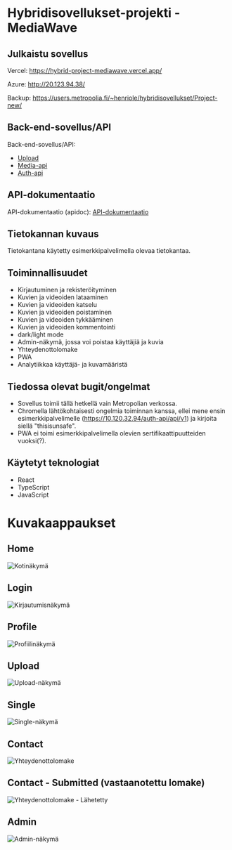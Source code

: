 # Hybridisovellukset-projekti - MediaWave

## Julkaistu sovellus

Vercel: https://hybrid-project-mediawave.vercel.app/

Azure: http://20.123.94.38/

Backup: https://users.metropolia.fi/~henriole/hybridisovellukset/Project-new/

## Back-end-sovellus/API

Back-end-sovellus/API:

- [Upload](https://10.120.32.94/upload/api/v1)
- [Media-api](https://10.120.32.94/media-api/api/v1)
- [Auth-api](https://10.120.32.94/auth-api/api/v1)

## API-dokumentaatio

API-dokumentaatio (apidoc): [API-dokumentaatio](https://10.120.32.94/media-api/)

## Tietokannan kuvaus

Tietokantana käytetty esimerkkipalvelimella olevaa tietokantaa.

## Toiminnallisuudet

- Kirjautuminen ja rekisteröityminen
- Kuvien ja videoiden lataaminen
- Kuvien ja videoiden katselu
- Kuvien ja videoiden poistaminen
- Kuvien ja videoiden tykkääminen
- Kuvien ja videoiden kommentointi
- dark/light mode
- Admin-näkymä, jossa voi poistaa käyttäjiä ja kuvia
- Yhteydenottolomake
- PWA
- Analytiikkaa käyttäjä- ja kuvamääristä

## Tiedossa olevat bugit/ongelmat

- Sovellus toimii tällä hetkellä vain Metropolian verkossa.
- Chromella lähtökohtaisesti ongelmia toiminnan kanssa, ellei mene ensin esimerkkipalvelimelle (https://10.120.32.94/auth-api/api/v1) ja kirjoita siellä "thisisunsafe".
- PWA ei toimi esimerkkipalvelimella olevien sertifikaattipuutteiden vuoksi(?).

## Käytetyt teknologiat

- React
- TypeScript
- JavaScript

# Kuvakaappaukset

## Home

![Kotinäkymä](screenshots/Home.png)

## Login

![Kirjautumisnäkymä](screenshots/Login.png)

## Profile

![Profiilinäkymä](screenshots/Profile.png)

## Upload

![Upload-näkymä](screenshots/Upload.png)

## Single

![Single-näkymä](screenshots/Single.png)

## Contact

![Yhteydenottolomake](screenshots/Contact.png)

## Contact - Submitted (vastaanotettu lomake)

![Yhteydenottolomake - Lähetetty](screenshots/Submitted.png)

## Admin

![Admin-näkymä](screenshots/Admin.png)
